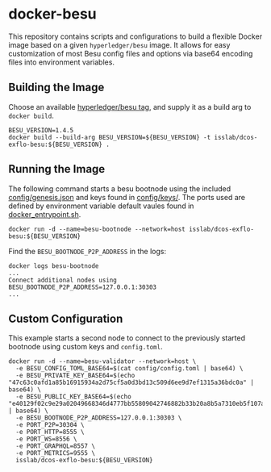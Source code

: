 # docker-besu

This repository contains scripts and configurations to build a flexible Docker image based on a given `hyperledger/besu` image. It allows for easy customization of most Besu config files and options via base64 encoding files into environment variables.

## Building the Image

Choose an available [hyperledger/besu tag](https://hub.docker.com/r/hyperledger/besu/tags), and supply it as a build arg to `docker build`.

```
BESU_VERSION=1.4.5
docker build --build-arg BESU_VERSION=${BESU_VERSION} -t isslab/dcos-exflo-besu:${BESU_VERSION} .
```

## Running the Image

The following command starts a besu bootnode using the included [config/genesis.json](./config/genesis.json) and keys found in [config/keys/](./config/keys/). The ports used are defined by environment variable default vaules found in [docker_entrypoint.sh](./docker_entrypoint.sh).

```
docker run -d --name=besu-bootnode --network=host isslab/dcos-exflo-besu:${BESU_VERSION}
```

Find the `BESU_BOOTNODE_P2P_ADDRESS` in the logs:

```
docker logs besu-bootnode
...
Connect additional nodes using BESU_BOOTNODE_P2P_ADDRESS=127.0.0.1:30303
...
```

## Custom Configuration

This example starts a second node to connect to the previously started bootnode using custom keys and `config.toml`.

```
docker run -d --name=besu-validator --network=host \
  -e BESU_CONFIG_TOML_BASE64=$(cat config/config.toml | base64) \
  -e BESU_PRIVATE_KEY_BASE64=$(echo "47c63c0afd1a85b16915934a2d75cf5a0d3bd13c509d6ee9d7ef1315a36bdc0a" | base64) \
  -e BESU_PUBLIC_KEY_BASE64=$(echo "e40129f02c9e29a02049668346d4777bb55809042746882b33b20a8b5a7310eb5f107a53f0aa3da766ee77f401557a79c0c328329ea48bf0996c6c9dff817f76" | base64) \
  -e BESU_BOOTNODE_P2P_ADDRESS=127.0.0.1:30303 \
  -e PORT_P2P=30304 \
  -e PORT_HTTP=8555 \
  -e PORT_WS=8556 \
  -e PORT_GRAPHQL=8557 \
  -e PORT_METRICS=9555 \
  isslab/dcos-exflo-besu:${BESU_VERSION}
```